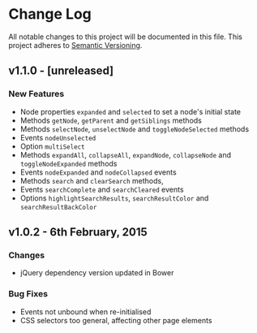 # Change Log
All notable changes to this project will be documented in this file.
This project adheres to [Semantic Versioning](http://semver.org/).

## v1.1.0 - [unreleased]

### New Features
- Node properties `expanded` and `selected` to set a node's initial state
- Methods `getNode`, `getParent` and `getSiblings` methods
- Methods `selectNode`, `unselectNode` and `toggleNodeSelected` methods
- Events `nodeUnselected`
- Option `multiSelect`
- Methods `expandAll`, `collapseAll`, `expandNode`, `collapseNode` and `toggleNodeExpanded` methods
- Events `nodeExpanded` and `nodeCollapsed` events
- Methods `search` and `clearSearch` methods, 
- Events `searchComplete` and `searchCleared` events
- Options `highlightSearchResults`, `searchResultColor` and `searchResultBackColor`


## v1.0.2 - 6th February, 2015

### Changes
- jQuery dependency version updated in Bower

### Bug Fixes
- Events not unbound when re-initialised
- CSS selectors too general, affecting other page elements
